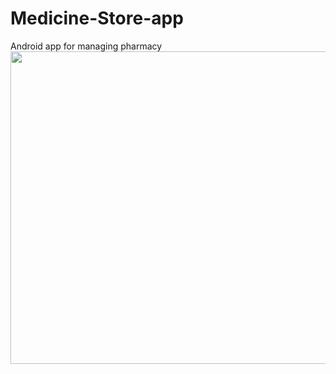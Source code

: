 # Medicine-Store-app
Android app for managing pharmacy
<img src="Group 1.jpg" width="1000" height="500"/>
